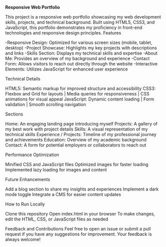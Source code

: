 **Responsive Web Portfolio**

This project is a responsive web portfolio showcasing my web development skills, projects, and technical background. Built using HTML5, CSS3, and JavaScript, this portfolio demonstrates my proficiency in front-end technologies and responsive design principles.
Features

-Responsive Design: Optimized for various screen sizes (mobile, tablet, desktop)
-Project Showcase: Highlights my key projects with descriptions and links
-Skills Section: Displays my technical skills and expertise
-About Me: Provides an overview of my background and experience
-Contact Form: Allows visitors to reach out directly through the website
-Interactive Elements: Utilizes JavaScript for enhanced user experience

Technical Details

HTML5: Semantic markup for improved structure and accessibility
CSS3: Flexbox and Grid for layouts | Media queries for responsiveness | CSS animations for visual appeal
JavaScript: Dynamic content loading | Form validation | Smooth scrolling navigation


Sections

Home: An engaging landing page introducing myself
Projects: A gallery of my best work with project details
Skills: A visual representation of my technical skills
Experience / Projects: Timeline of my professional journey and achievements
Education: Overview of my academic background
Contact: A form for potential employers or collaborators to reach out

Performance Optimization

Minified CSS and JavaScript files
Optimized images for faster loading
Implemented lazy loading for images and content

Future Enhancements

 Add a blog section to share my insights and experiences
 Implement a dark mode toggle
 Integrate a CMS for easier content updates

How to Run Locally

Clone this repository
Open index.html in your browser
To make changes, edit the HTML, CSS, or JavaScript files as needed

Feedback and Contributions
Feel free to open an issue or submit a pull request if you have any suggestions for improvement. Your feedback is always welcome!
